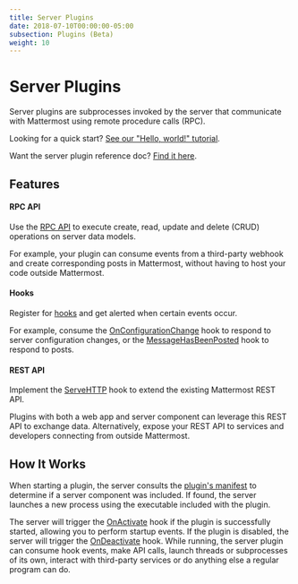 ```yaml
---
title: Server Plugins
date: 2018-07-10T00:00:00-05:00
subsection: Plugins (Beta)
weight: 10
---
```


# Server Plugins

Server plugins are subprocesses invoked by the server that communicate with Mattermost using remote procedure calls (RPC).

Looking for a quick start? [See our "Hello, world!" tutorial](/extend/plugins/server/hello-world/).

Want the server plugin reference doc? [Find it here](/extend/plugins/server/reference/).

## Features

#### RPC API

Use the [RPC API](/extend/plugins/server/reference/#API) to execute create, read, update and delete (CRUD) operations on server data models.

For example, your plugin can consume events from a third-party webhook and create corresponding posts in Mattermost, without having to host your code outside Mattermost.

#### Hooks

Register for [hooks](/extend/plugins/server/reference/#Hooks) and get alerted when certain events occur. 

For example, consume the [OnConfigurationChange](/extend/plugins/server/reference/#Hooks.OnConfigurationChange) hook to respond to server configuration changes, or the [MessageHasBeenPosted](/extend/plugins/server/reference/#Hooks.MessageHasBeenPosted) hook to respond to posts.

#### REST API

Implement the [ServeHTTP](/extend/plugins/server/reference/#Hooks.ServeHTTP) hook to extend the existing Mattermost REST API.

Plugins with both a web app and server component can leverage this REST API to exchange data. Alternatively, expose your REST API to services and developers connecting from outside Mattermost.

## How It Works

When starting a plugin, the server consults the [plugin's manifest](/extend/plugins/manifest-reference/) to determine if a server component was included. If found, the server launches a new process using the executable included with the plugin.

The server will trigger the [OnActivate](/extend/plugins/server/reference/#Hooks.OnActivate) hook if the plugin is successfully started, allowing you to perform startup events. If the plugin is disabled, the server will trigger the [OnDeactivate](/extend/plugins/server/reference/#Hooks.OnDeactivate) hook. While running, the server plugin can consume hook events, make API calls, launch threads or subprocesses of its own, interact with third-party services or do anything else a regular program can do.
